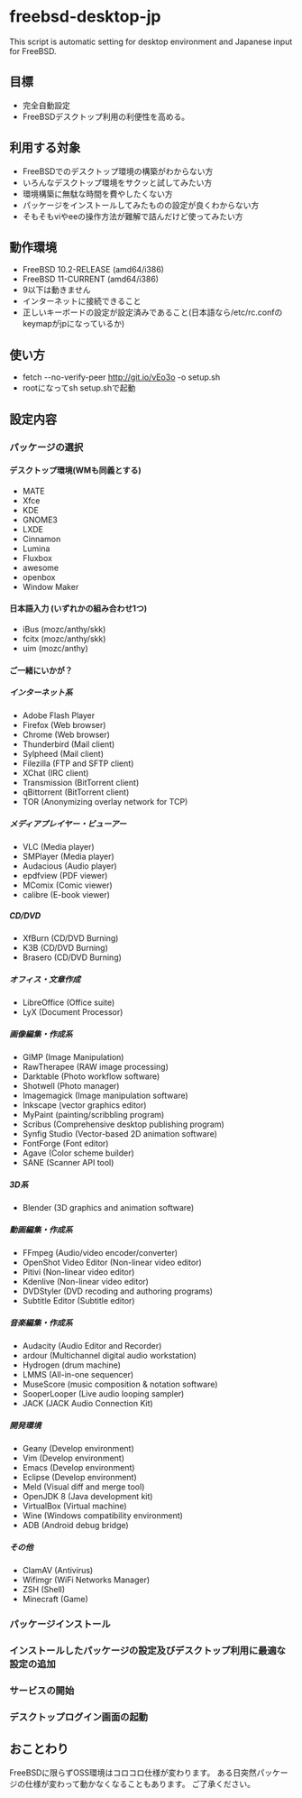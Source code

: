 # freebsd-desktop-jp

This script is automatic setting for desktop environment and Japanese input for FreeBSD.

## 目標
* 完全自動設定
* FreeBSDデスクトップ利用の利便性を高める。

## 利用する対象
* FreeBSDでのデスクトップ環境の構築がわからない方
* いろんなデスクトップ環境をサクッと試してみたい方
* 環境構築に無駄な時間を費やしたくない方
* パッケージをインストールしてみたものの設定が良くわからない方
* そもそもviやeeの操作方法が難解で詰んだけど使ってみたい方

## 動作環境
* FreeBSD 10.2-RELEASE (amd64/i386)
* FreeBSD 11-CURRENT (amd64/i386)
* 9以下は動きません
* インターネットに接続できること
* 正しいキーボードの設定が設定済みであること(日本語なら/etc/rc.confのkeymapがjpになっているか)

## 使い方
* fetch --no-verify-peer http://git.io/vEo3o -o setup.sh
* rootになってsh setup.shで起動

## 設定内容

### パッケージの選択

#### デスクトップ環境(WMも同義とする) 
* MATE
* Xfce
* KDE
* GNOME3
* LXDE
* Cinnamon
* Lumina
* Fluxbox
* awesome
* openbox
* Window Maker

#### 日本語入力 (いずれかの組み合わせ1つ)
* iBus (mozc/anthy/skk)
* fcitx (mozc/anthy/skk)
* uim (mozc/anthy)

#### ご一緒にいかが？
##### インターネット系
* Adobe Flash Player
* Firefox (Web browser)
* Chrome (Web browser)
* Thunderbird (Mail client)
* Sylpheed (Mail client)
* Filezilla (FTP and SFTP client)
* XChat (IRC client)
* Transmission (BitTorrent client)
* qBittorrent (BitTorrent client)
* TOR (Anonymizing overlay network for TCP)

##### メディアプレイヤー・ビューアー
* VLC (Media player)
* SMPlayer (Media player)
* Audacious (Audio player)
* epdfview (PDF viewer)
* MComix (Comic viewer)
* calibre (E-book viewer)

##### CD/DVD
* XfBurn (CD/DVD Burning)
* K3B (CD/DVD Burning)
* Brasero (CD/DVD Burning)

##### オフィス・文章作成
* LibreOffice (Office suite)
* LyX (Document Processor)

##### 画像編集・作成系
* GIMP (Image Manipulation)
* RawTherapee (RAW image processing)
* Darktable (Photo workflow software)
* Shotwell (Photo manager)
* Imagemagick (Image manipulation software)
* Inkscape (vector graphics editor)
* MyPaint (painting/scribbling program)
* Scribus (Comprehensive desktop publishing program)
* Synfig Studio (Vector-based 2D animation software)
* FontForge (Font editor)
* Agave (Color scheme builder)
* SANE (Scanner API tool)

##### 3D系
* Blender (3D graphics and animation software)

##### 動画編集・作成系
* FFmpeg (Audio/video encoder/converter)
* OpenShot Video Editor (Non-linear video editor)
* Pitivi (Non-linear video editor)
* Kdenlive (Non-linear video editor)
* DVDStyler (DVD recoding and authoring programs)
* Subtitle Editor (Subtitle editor)

##### 音楽編集・作成系
* Audacity (Audio Editor and Recorder)
* ardour (Multichannel digital audio workstation)
* Hydrogen (drum machine)
* LMMS (All-in-one sequencer)
* MuseScore (music composition & notation software)
* SooperLooper (Live audio looping sampler)
* JACK (JACK Audio Connection Kit)

##### 開発環境
* Geany (Develop environment)
* Vim (Develop environment)
* Emacs (Develop environment)
* Eclipse (Develop environment)
* Meld (Visual diff and merge tool)
* OpenJDK 8 (Java development kit)
* VirtualBox (Virtual machine)
* Wine (Windows compatibility environment)
* ADB (Android debug bridge)

##### その他
* ClamAV (Antivirus)
* Wifimgr (WiFi Networks Manager)
* ZSH (Shell)
* Minecraft (Game)

### パッケージインストール

### インストールしたパッケージの設定及びデスクトップ利用に最適な設定の追加

### サービスの開始

### デスクトップログイン画面の起動


## おことわり
FreeBSDに限らずOSS環境はコロコロ仕様が変わります。
ある日突然パッケージの仕様が変わって動かなくなることもあります。
ご了承ください。
